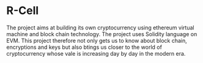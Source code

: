 # R-Cell
The project aims at building its own cryptocurrency using ethereum virtual machine and block chain technology. The project uses Solidity language on EVM. This project therefore not only gets us to know about block chain, encryptions and keys but also btings us closer to the world of cryptocurrency whose vale is increasing day by day in the modern era.
